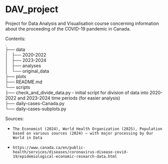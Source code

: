 # DAV_project
Project for Data Analysis and Visualisation course concerning information about the proceeding of the COVID-19 pandemic in Canada.

Contents:<br>
. <br>
├── data <br>
│   ├── 2020-2022 <br>
│   ├── 2023-2024 <br>
│   ├── analyses <br>
│   └── original_data <br>
├── plots <br>
├── README.md <br>
└── scripts <br>
    ├── check_and_divide_data.py   -  initial script for division of data into 2020-2022 and 2023-2024 time periods (for easier analysis) <br>
    ├── daily-cases-Canada.py <br>
    └── daily-cases-subplots.py <br>


Sources:
*     The Economist (2024), World Health Organization (2025), Population based on various sources (2024) – with major processing by Our World in Data
*     https://www.canada.ca/en/public-health/services/diseases/coronavirus-disease-covid-19/epidemiological-economic-research-data.html
